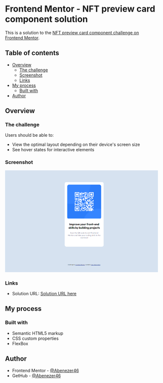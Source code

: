 # Frontend Mentor - NFT preview card component solution

This is a solution to the [NFT preview card component challenge on Frontend Mentor](https://www.frontendmentor.io/challenges/qr-code-component-iux_sIO_H/hub/qr-code-component-B1CeXV7E9).

## Table of contents

- [Overview](#overview)
  - [The challenge](#the-challenge)
  - [Screenshot](#screenshot)
  - [Links](#links)
- [My process](#my-process)
  - [Built with](#built-with)
- [Author](#author)

## Overview

### The challenge

Users should be able to:

- View the optimal layout depending on their device's screen size
- See hover states for interactive elements

### Screenshot

![Screenshot](/images/Screenshot.png)

### Links

- Solution URL: [Solution URL here](https://nft-preview-card-component-cjd.pages.dev/)

## My process

### Built with

- Semantic HTML5 markup
- CSS custom properties
- FlexBox

## Author

- Frontend Mentor - [@Abenezer46](https://www.frontendmentor.io/profile/Abenezer46)
- GetHub - [@Abenezer46](https://github.com/Abenezer46)
